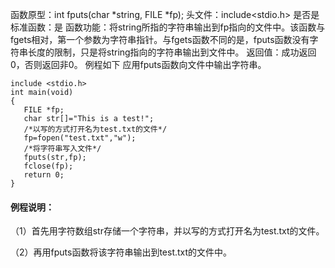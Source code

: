 函数原型：int fputs(char *string, FILE *fp);
头文件：include<stdio.h>
是否是标准函数：是
函数功能：将string所指的字符串输出到fp指向的文件中。该函数与fgets相对，第一个参数为字符串指针。与fgets函数不同的是，fputs函数没有字符串长度的限制，只是将string指向的字符串输出到文件中。
返回值：成功返回0，否则返回非0。
例程如下 应用fputs函数向文件中输出字符串。
```  
include <stdio.h>
int main(void)
{
   FILE *fp;
   char str[]="This is a test!";
   /*以写的方式打开名为test.txt的文件*/
   fp=fopen("test.txt","w");
   /*将字符串写入文件*/
   fputs(str,fp);
   fclose(fp);
   return 0;
}
```

#### 例程说明：

（1）首先用字符数组str存储一个字符串，并以写的方式打开名为test.txt的文件。

（2）再用fputs函数将该字符串输出到test.txt的文件中。
